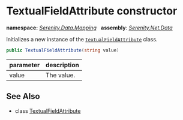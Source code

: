 # TextualFieldAttribute constructor
**namespace:** *[Serenity.Data.Mapping](../../README.md#serenity.data.mapping-namespace)*   **assembly**: *[Serenity.Net.Data](../../README.md)*

Initializes a new instance of the [`TextualFieldAttribute`](../TextualFieldAttribute.md) class.

```csharp
public TextualFieldAttribute(string value)
```

| parameter | description |
| --- | --- |
| value | The value. |

## See Also

* class [TextualFieldAttribute](../TextualFieldAttribute.md)
